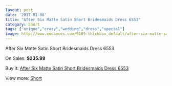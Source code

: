 ```yaml
---
layout: post
date: '2017-01-08'
title: "After Six Matte Satin Short Bridesmaids Dress 6553"
category: Short
tags: ["unique","crazy","wedding","dress","special"]
image: http://www.eudances.com/6105-thickbox_default/after-six-matte-satin-short-bridesmaids-dress-6553.jpg
---
```

After Six Matte Satin Short Bridesmaids Dress 6553

On Sales: **$235.99**
<a href="https://www.eudances.com/en/short/2177-after-six-matte-satin-short-bridesmaids-dress-6553.html"><amp-img layout="responsive" width="600" height="600" src="//www.eudances.com/6105-thickbox_default/after-six-matte-satin-short-bridesmaids-dress-6553.jpg" alt="After Six Matte Satin Short Bridesmaids Dress 6553 0" /></a>
<a href="https://www.eudances.com/en/short/2177-after-six-matte-satin-short-bridesmaids-dress-6553.html"><amp-img layout="responsive" width="600" height="600" src="//www.eudances.com/6106-thickbox_default/after-six-matte-satin-short-bridesmaids-dress-6553.jpg" alt="After Six Matte Satin Short Bridesmaids Dress 6553 1" /></a>

Buy it: [After Six Matte Satin Short Bridesmaids Dress 6553](https://www.eudances.com/en/short/2177-after-six-matte-satin-short-bridesmaids-dress-6553.html "After Six Matte Satin Short Bridesmaids Dress 6553")

View more: [Short](https://www.eudances.com/en/25-short "Short")